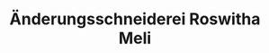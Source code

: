 ---
title: "Änderungsschneiderei Roswitha Meli"
url: /altenbeken/aenderungsschneiderei-roswitha-meli/
shop: Schneiderei
---
